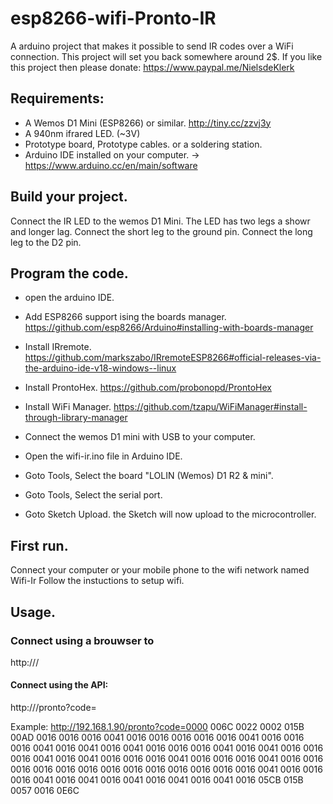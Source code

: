 # esp8266-wifi-Pronto-IR
A arduino project that makes it possible to send IR codes over a WiFi connection.
This project will set you back somewhere around 2$. If you like this project then please donate: https://www.paypal.me/NielsdeKlerk

## Requirements:
- A Wemos D1 Mini (ESP8266) or similar.
  http://tiny.cc/zzvj3y
- A 940nm ifrared LED. (~3V)
- Prototype board, Prototype cables. or a soldering station.
- Arduino IDE installed on your computer. -> https://www.arduino.cc/en/main/software

## Build your project.
Connect the IR LED to the wemos D1 Mini.
The LED has two legs a showr and longer lag.
Connect the short leg to the ground pin.
Connect the long leg to the D2 pin.

## Program the code.
- open the arduino IDE.
- Add ESP8266 support ising the boards manager. https://github.com/esp8266/Arduino#installing-with-boards-manager
- Install IRremote. https://github.com/markszabo/IRremoteESP8266#official-releases-via-the-arduino-ide-v18-windows--linux
- Install ProntoHex. https://github.com/probonopd/ProntoHex
- Install WiFi Manager. https://github.com/tzapu/WiFiManager#install-through-library-manager

- Connect the wemos D1 mini with USB to your computer.
- Open the wifi-ir.ino file in Arduino IDE.
- Goto Tools, Select the board "LOLIN (Wemos) D1 R2 & mini".
- Goto Tools, Select the serial port.
- Goto Sketch Upload. the Sketch will now upload to the microcontroller.


## First run.
Connect your computer or your mobile phone to the wifi network named Wifi-Ir
Follow the instuctions to setup wifi.

## Usage.

### Connect using a brouwser to
http://<ipaddress of wifi-ir>/

#### Connect using the API:
http://<ipaddress of wifi-ir>/pronto?code=<PRONTO HEX>

Example:
http://192.168.1.90/pronto?code=0000 006C 0022 0002 015B 00AD 0016 0016 0016 0041 0016 0016 0016 0016 0016 0041 0016 0016 0016 0041 0016 0041 0016 0041 0016 0016 0016 0041 0016 0041 0016 0016 0016 0041 0016 0041 0016 0016 0016 0041 0016 0016 0016 0041 0016 0016 0016 0016 0016 0016 0016 0016 0016 0016 0016 0016 0016 0041 0016 0016 0016 0041 0016 0041 0016 0041 0016 0041 0016 0041 0016 05CB 015B 0057 0016 0E6C
